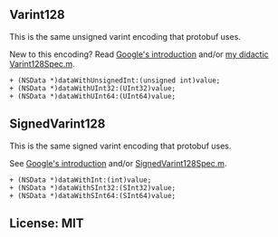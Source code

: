 ## Varint128

This is the same unsigned varint encoding that protobuf uses.

New to this encoding?
Read [Google's introduction](https://developers.google.com/protocol-buffers/docs/encoding#varints)
and/or
[my didactic Varint128Spec.m](https://github.com/andrewschaaf/objc-varints/blob/master/tests/VarintsTests/Varint128Spec.m).

    + (NSData *)dataWithUnsignedInt:(unsigned int)value;
    + (NSData *)dataWithUInt32:(UInt32)value;
    + (NSData *)dataWithUInt64:(UInt64)value;


## SignedVarint128

This is the same signed varint encoding that protobuf uses.

See
[Google's introduction](https://developers.google.com/protocol-buffers/docs/encoding#types)
and/or
[SignedVarint128Spec.m](https://github.com/andrewschaaf/objc-varints/blob/master/tests/VarintsTests/SignedVarint128Spec.m).

    + (NSData *)dataWithInt:(int)value;
    + (NSData *)dataWithSInt32:(SInt32)value;
    + (NSData *)dataWithSInt64:(SInt64)value;


## License: MIT

